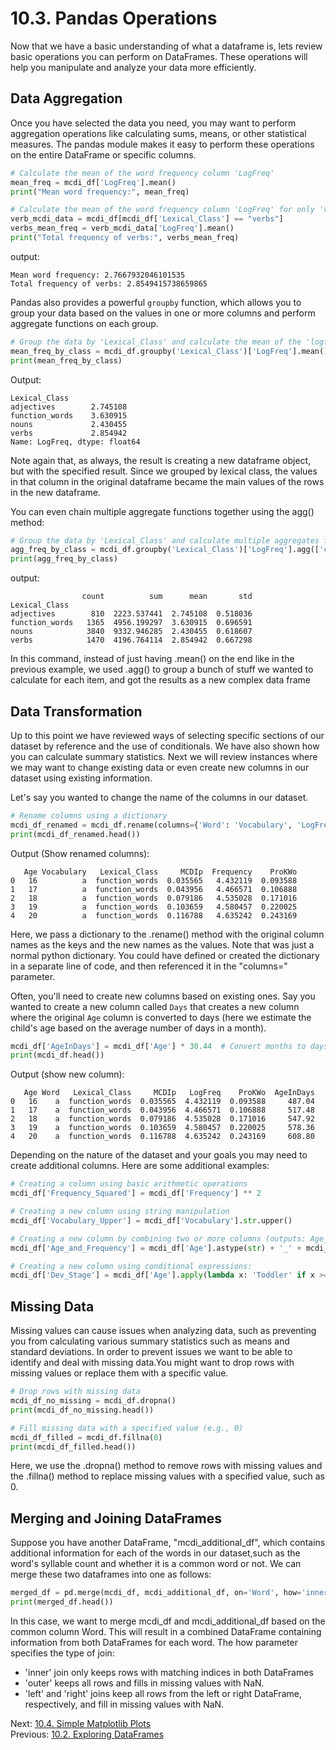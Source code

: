 # 10.3. Pandas Operations

Now that we have a basic understanding of what a dataframe is, lets review basic operations you can perform on 
DataFrames. These operations will help you manipulate and analyze your data more efficiently.

## Data Aggregation
Once you have selected the data you need, you may want to perform aggregation operations like calculating sums, means, 
or other statistical measures. The pandas module makes it easy to perform these operations on the entire DataFrame or 
specific columns. 

```python
# Calculate the mean of the word frequency column 'LogFreq'
mean_freq = mcdi_df['LogFreq'].mean()
print("Mean word frequency:", mean_freq)

# Calculate the mean of the word frequency column 'LogFreq' for only 'verbs'
verb_mcdi_data = mcdi_df[mcdi_df['Lexical_Class'] == "verbs"]
verbs_mean_freq = verb_mcdi_data['LogFreq'].mean()
print("Total frequency of verbs:", verbs_mean_freq)
```
output:
```text
Mean word frequency: 2.7667932046101535
Total frequency of verbs: 2.8549415738659865
```

Pandas also provides a powerful `groupby` function, which allows you to group your data based on the values in one 
or more columns and perform aggregate functions on each group.
```python
# Group the data by 'Lexical_Class' and calculate the mean of the 'logfreq' column for each group
mean_freq_by_class = mcdi_df.groupby('Lexical_Class')['LogFreq'].mean()
print(mean_freq_by_class)
```
Output:
```text
Lexical_Class
adjectives        2.745108
function_words    3.630915
nouns             2.430455
verbs             2.854942
Name: LogFreq, dtype: float64
```
Note again that, as always, the result is creating a new dataframe object, but with the specified result. Since we 
grouped by lexical class, the values in that column in the original dataframe became the main values of the rows in the 
new dataframe.

You can even chain multiple aggregate functions together using the agg() method:
```python
# Group the data by 'Lexical_Class' and calculate multiple aggregates for the 'logfreq' column
agg_freq_by_class = mcdi_df.groupby('Lexical_Class')['LogFreq'].agg(['count', 'sum', 'mean', 'std'])
print(agg_freq_by_class)
```
output:
```text
                count          sum      mean       std
Lexical_Class
adjectives        810  2223.537441  2.745108  0.518036
function_words   1365  4956.199297  3.630915  0.696591
nouns            3840  9332.946285  2.430455  0.618607
verbs            1470  4196.764114  2.854942  0.667298
```
In this command, instead of just having .mean() on the end like in the previous example, we used .agg() to group a bunch 
of stuff we wanted to calculate for each item, and got the results as a new complex data frame

## Data Transformation
Up to this point we have reviewed ways of selecting specific sections of our dataset by reference and the use of 
conditionals. We have also shown how you can calculate summary statistics. Next we will review instances where we may 
want to change existing data or even create new columns in our dataset using existing information. 

Let's say you wanted to change the name of the columns in our dataset.
```python
# Rename columns using a dictionary
mcdi_df_renamed = mcdi_df.rename(columns={'Word': 'Vocabulary', 'LogFreq': 'Frequency'})
print(mcdi_df_renamed.head())
```
Output (Show renamed columns):
```text
   Age Vocabulary   Lexical_Class     MCDIp  Frequency    ProKWo
0   16          a  function_words  0.035565   4.432119  0.093588
1   17          a  function_words  0.043956   4.466571  0.106888
2   18          a  function_words  0.079186   4.535028  0.171016
3   19          a  function_words  0.103659   4.580457  0.220025
4   20          a  function_words  0.116788   4.635242  0.243169
```
Here, we pass a dictionary to the .rename() method with the original column names as the keys and the new names as
the values. Note that was just a normal python dictionary. You could have defined or created the dictionary in 
a separate line of code, and then referenced it in the "columns=" parameter.

Often, you'll need to create new columns based on existing ones. Say you 
wanted to create a new column called `Days` that creates a new column where the original `Age` column is converted 
to days (here we estimate the child's age based on the average number of days in a month).
```python
mcdi_df['AgeInDays'] = mcdi_df['Age'] * 30.44  # Convert months to days
print(mcdi_df.head())
```
Output (show new column):
```text
   Age Word   Lexical_Class     MCDIp   LogFreq    ProKWo  AgeInDays
0   16    a  function_words  0.035565  4.432119  0.093588     487.04
1   17    a  function_words  0.043956  4.466571  0.106888     517.48
2   18    a  function_words  0.079186  4.535028  0.171016     547.92
3   19    a  function_words  0.103659  4.580457  0.220025     578.36
4   20    a  function_words  0.116788  4.635242  0.243169     608.80
```

Depending on the nature of the dataset and your goals you may need to create additional columns. Here are 
some additional examples:
```python
# Creating a column using basic arithmetic operations
mcdi_df['Frequency_Squared'] = mcdi_df['Frequency'] ** 2

# Creating a new column using string manipulation
mcdi_df['Vocabulary_Upper'] = mcdi_df['Vocabulary'].str.upper()

# Creating a new column by combining two or more columns (outputs: Age_Frequency):
mcdi_df['Age_and_Frequency'] = mcdi_df['Age'].astype(str) + '_' + mcdi_df['Frequency'].astype(str)

# Creating a new column using conditional expressions:
mcdi_df['Dev_Stage'] = mcdi_df['Age'].apply(lambda x: 'Toddler' if x >= 18 else 'Child')
```

## Missing Data
Missing values can cause issues when analyzing data, such as preventing you from calculating various summary 
statistics such as means and standard deviations. In order to prevent issues we want to be able to identify and deal 
with missing data.You might want to drop rows with missing values or replace them with a specific value. 

```python
# Drop rows with missing data
mcdi_df_no_missing = mcdi_df.dropna()
print(mcdi_df_no_missing.head())

# Fill missing data with a specified value (e.g., 0)
mcdi_df_filled = mcdi_df.fillna(0)
print(mcdi_df_filled.head())
```
Here, we use the .dropna() method to remove rows with missing values and the .fillna() method to replace missing 
values with a specified value, such as 0.

## Merging and Joining DataFrames
Suppose you have another DataFrame, "mcdi_additional_df", which contains additional information for each of the 
words in our dataset,such as the word's syllable count and whether it is a common word or not. We can merge these 
two dataframes into one as follows:
```python
merged_df = pd.merge(mcdi_df, mcdi_additional_df, on='Word', how='inner')
print(merged_df.head())
```
In this case, we want to merge mcdi_df and mcdi_additional_df based on the common column Word. This will result in a 
combined DataFrame containing information from both DataFrames for each word. The how parameter specifies the type 
of join:
- 'inner' join only keeps rows with matching indices in both DataFrames
- 'outer' keeps all rows and fills in missing values with NaN.
- 'left' and 'right' joins keep all rows from the left or right DataFrame, respectively, and fill in missing 
values with NaN.

Next: [10.4. Simple Matplotlib Plots](10.4.%20Simple%20Matplotlib%20Plots.md)<br>
Previous: [10.2. Exploring DataFrames](10.2.%20Exploring%20DataFrames.md)
